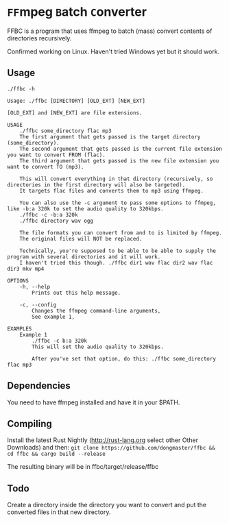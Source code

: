 # ```FF```mpeg ```B```atch ```C```onverter
FFBC is a program that uses ffmpeg to batch (mass) convert contents of directories recursively.

Confirmed working on Linux. Haven't tried Windows yet but it should work.

## Usage
```
./ffbc -h

Usage: ./ffbc [DIRECTORY] [OLD_EXT] [NEW_EXT]

[OLD_EXT] and [NEW_EXT] are file extensions.

USAGE
    ./ffbc some_directory flac mp3
    The first argument that gets passed is the target directory (some_directory).
    The second argument that gets passed is the current file extension you want to convert FROM (flac).
    The third argument that gets passed is the new file extension you want to convert TO (mp3).
    
    This will convert everything in that directory (recursively, so directories in the first directory will also be targeted).
    It targets flac files and converts them to mp3 using ffmpeg.
    
    You can also use the -c argument to pass some options to ffmpeg, like -b:a 320k to set the audio quality to 320kbps.
    ./ffbc -c -b:a 320k
    ./ffbc directory wav ogg
    
    The file formats you can convert from and to is limited by ffmpeg.
    The original files will NOT be replaced.
    
    Technically, you're supposed to be able to be able to supply the program with several directories and it will work.
    I haven't tried this though. ./ffbc dir1 wav flac dir2 wav flac dir3 mkv mp4

OPTIONS
    -h, --help
        Prints out this help message.
        
    -c, --config
        Changes the ffmpeg command-line arguments,
        See example 1,

EXAMPLES
    Example 1
        ./ffbc -c b:a 320k
        This will set the audio quality to 320kbps.
        
        After you've set that option, do this: ./ffbc some_directory flac mp3
```

## Dependencies
You need to have ffmpeg installed and have it in your $PATH.

## Compiling
Install the latest Rust Nightly (http://rust-lang.org select other Other Downloads) and then:
```git clone https://github.com/dongmaster/ffbc && cd ffbc && cargo build --release```

The resulting binary will be in ffbc/target/release/ffbc

## Todo

Create a directory inside the directory you want to convert and put the converted files in that new directory.

